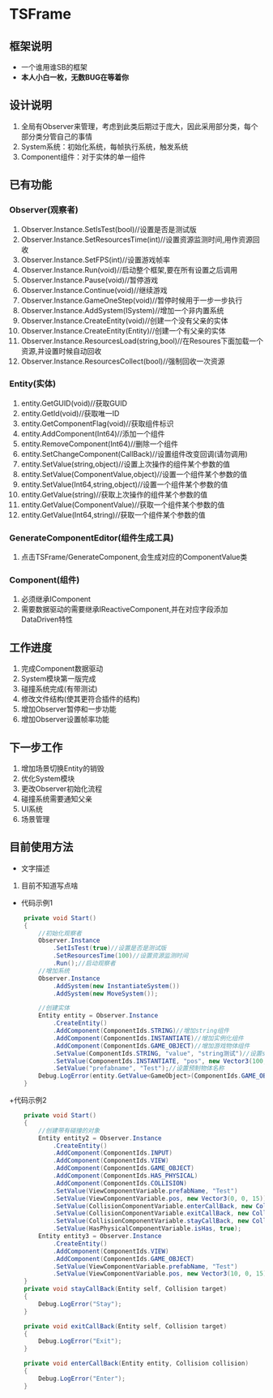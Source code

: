 # TSFrame
## 框架说明
* 一个谁用谁SB的框架
* __本人小白一枚，无数BUG在等着你__
## 设计说明
1. 全局有Observer来管理，考虑到此类后期过于庞大，因此采用部分类，每个部分类分管自己的事情
2. System系统：初始化系统，每帧执行系统，触发系统
3. Component组件：对于实体的单一组件
## 已有功能
### Observer(观察者)
1. Observer.Instance.SetIsTest(bool)//设置是否是测试版
2. Observer.Instance.SetResourcesTime(int)//设置资源监测时间,用作资源回收
3. Observer.Instance.SetFPS(int)//设置游戏帧率
4. Observer.Instance.Run(void)//启动整个框架,要在所有设置之后调用
5. Observer.Instance.Pause(void)//暂停游戏
6. Observer.Instance.Continue(void)//继续游戏
7. Observer.Instance.GameOneStep(void)//暂停时候用于一步一步执行
8. Observer.Instance.AddSystem(ISystem)//增加一个非内置系统
9. Observer.Instance.CreateEntity(void)//创建一个没有父亲的实体
11. Observer.Instance.CreateEntity(Entity)//创建一个有父亲的实体
12. Observer.Instance.ResourcesLoad(string,bool)//在Resoures下面加载一个资源,并设置时候自动回收
13. Observer.Instance.ResourcesCollect(bool)//强制回收一次资源
### Entity(实体)
1. entity.GetGUID(void)//获取GUID
2. entity.GetId(void)//获取唯一ID
3. entity.GetComponentFlag(void)//获取组件标识
4. entity.AddComponent(Int64)//添加一个组件
5. entity.RemoveComponent(Int64)//删除一个组件
6. entity.SetChangeComponent(CallBack)//设置组件改变回调(请勿调用)
7. entity.SetValue(string,object)//设置上次操作的组件某个参数的值
8. entity.SetValue(ComponentValue,object)//设置一个组件某个参数的值
9. entity.SetValue(Int64,string,object)//设置一个组件某个参数的值
9. entity.GetValue<T>(string)//获取上次操作的组件某个参数的值
9. entity.GetValue<T>(ComponentValue)//获取一个组件某个参数的值
9. entity.GetValue<T>(Int64,string)//获取一个组件某个参数的值
### GenerateComponentEditor(组件生成工具)
1. 点击TSFrame/GenerateComponent,会生成对应的ComponentValue类
### Component(组件)
1. 必须继承IComponent
2. 需要数据驱动的需要继承IReactiveComponent,并在对应字段添加DataDriven特性

## 工作进度
1. 完成Component数据驱动
2. System模块第一版完成
3. 碰撞系统完成(有带测试)
4. 修改文件结构(使其更符合插件的结构)
5. 增加Observer暂停和一步功能
6. 增加Observer设置帧率功能
## 下一步工作
1. 增加场景切换Entity的销毁
2. 优化System模块
3. 更改Observer初始化流程
4. 碰撞系统需要通知父亲
5. UI系统
6. 场景管理

## 目前使用方法
+ 文字描述
1. 目前不知道写点啥
+ 代码示例1
``` cs
    private void Start()
    {
        //初始化观察者
        Observer.Instance
            .SetIsTest(true)//设置是否是测试版
            .SetResourcesTime(100)//设置资源监测时间
            .Run();//启动观察者
        //增加系统
        Observer.Instance
            .AddSystem(new InstantiateSystem())
            .AddSystem(new MoveSystem());

        //创建实体
        Entity entity = Observer.Instance
            .CreateEntity()
            .AddComponent(ComponentIds.STRING)//增加string组件
            .AddComponent(ComponentIds.INSTANTIATE)//增加实例化组件
            .AddComponent(ComponentIds.GAME_OBJECT)//增加游戏物体组件
            .SetValue(ComponentIds.STRING, "value", "string测试")//设置string组件的参数
            .SetValue(ComponentIds.INSTANTIATE, "pos", new Vector3(100, 100, 152))//设置实例化组件坐标
            .SetValue("prefabname", "Test");//设置预制物体名称
        Debug.LogError(entity.GetValue<GameObject>(ComponentIds.GAME_OBJECT, "gameobj"));//获取游戏物体组件的游戏物体
    }
```
+代码示例2
``` cs
    private void Start()
    {
        //创建带有碰撞的对象
        Entity entity2 = Observer.Instance
            .CreateEntity()
            .AddComponent(ComponentIds.INPUT)
            .AddComponent(ComponentIds.VIEW)
            .AddComponent(ComponentIds.GAME_OBJECT)
            .AddComponent(ComponentIds.HAS_PHYSICAL)
            .AddComponent(ComponentIds.COLLISION)
            .SetValue(ViewComponentVariable.prefabName, "Test")
            .SetValue(ViewComponentVariable.pos, new Vector3(0, 0, 15))
            .SetValue(CollisionComponentVariable.enterCallBack, new CollisionCallBack(enterCallBack))
            .SetValue(CollisionComponentVariable.exitCallBack, new CollisionCallBack(exitCallBack))
            .SetValue(CollisionComponentVariable.stayCallBack, new CollisionCallBack(stayCallBack))
            .SetValue(HasPhysicalComponentVariable.isHas, true);
        Entity entity3 = Observer.Instance
            .CreateEntity()
            .AddComponent(ComponentIds.VIEW)
            .AddComponent(ComponentIds.GAME_OBJECT)
            .SetValue(ViewComponentVariable.prefabName, "Test")
            .SetValue(ViewComponentVariable.pos, new Vector3(10, 0, 15));
    }
    private void stayCallBack(Entity self, Collision target)
    {
        Debug.LogError("Stay");
    }

    private void exitCallBack(Entity self, Collision target)
    {
        Debug.LogError("Exit");
    }

    private void enterCallBack(Entity entity, Collision collision)
    {
        Debug.LogError("Enter");
    }
```